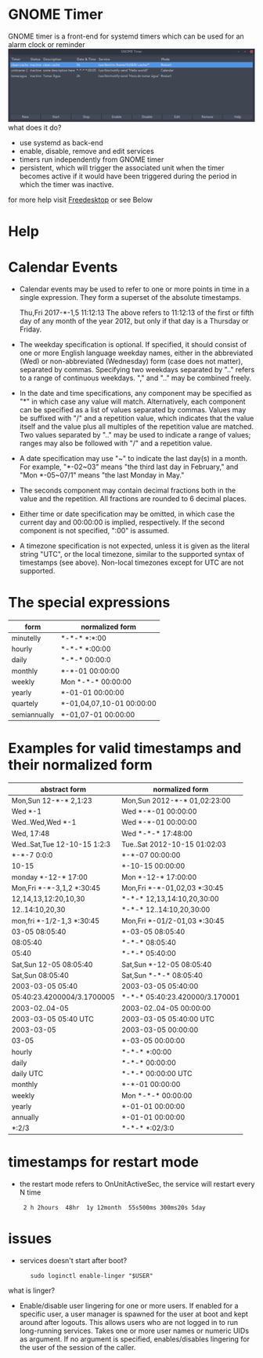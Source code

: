 # GNOME Timer

GNOME timer is a front-end for systemd timers which can be used for an alarm clock or reminder
![N|Solid](https://raw.githubusercontent.com/killown/gnome-timer/master/Images/screenshot.png)
what does it do?
 - use systemd as back-end
 - enable, disable, remove and edit services
 - timers run independently from GNOME timer
 - persistent, which will trigger the associated unit when the timer becomes active if it would have been triggered during the period in which the timer was inactive.

for more help visit [Freedesktop](https://www.freedesktop.org/software/systemd/man/systemd.time.html) or see Below


# Help
# Calendar Events

- Calendar events may be used to refer to one or more points in time in a single expression. They form a superset of the absolute timestamps.

     Thu,Fri 2017-\*-1,5 11:12:13
The above refers to 11:12:13 of the first or fifth day of any month of the year 2012, but only if that day is a Thursday or Friday.

- The weekday specification is optional. If specified, it should consist of one or more English language weekday names, either in the abbreviated (Wed) or non-abbreviated (Wednesday) form (case does not matter), separated by commas. Specifying two weekdays separated by ".." refers to a range of continuous weekdays. "," and ".." may be combined freely.

- In the date and time specifications, any component may be specified as "*" in which case any value will match. Alternatively, each component can be specified as a list of values separated by commas. Values may be suffixed with "/" and a repetition value, which indicates that the value itself and the value plus all multiples of the repetition value are matched. Two values separated by ".." may be used to indicate a range of values; ranges may also be followed with "/" and a repetition value.

- A date specification may use "~" to indicate the last day(s) in a month. For example, "*-02~03" means "the third last day in February," and "Mon *-05~07/1" means "the last Monday in May."

- The seconds component may contain decimal fractions both in the value and the repetition. All fractions are rounded to 6 decimal places.

- Either time or date specification may be omitted, in which case the current day and 00:00:00 is implied, respectively. If the second component is not specified, ":00" is assumed.

- A timezone specification is not expected, unless it is given as the literal string "UTC", or the local timezone, similar to the supported syntax of timestamps (see above). Non-local timezones except for UTC are not supported.

# The special expressions

|    form    |    normalized form      |
|------------|-------------------------|
|minutelly   |\*-\*-\* \*:\*:00             |
|hourly      |\*-\*-\* \*:00:00            |
|daily       |\*-\*-\* 00:00:0            |
|monthly     |\*-\*-01 00:00:00          |
|weekly      |Mon \*-\*-\* 00:00:00       |
|yearly      |\*-01-01 00:00:00         |
|quartely    |\*-01,04,07,10-01 00:00:00|
|semiannually|\*-01,07-01 00:00:00      |


# Examples for valid timestamps and their normalized form

|       abstract form        |      normalized form           |
|----------------------------|--------------------------------|
|Mon,Sun 12-\*-\* 2,1:23       |Mon,Sun 2012-\*-\* 01,02:23:00    |
|Wed \*-1                     |Wed \*-\*-01 00:00:00             |
|Wed..Wed,Wed \*-1            |Wed \*-\*-01 00:00:00             |
|Wed, 17:48                  |Wed \*-\*-\* 17:48:00              |
|Wed..Sat,Tue 12-10-15 1:2:3|Tue..Sat 2012-10-15 01:02:03     |
|\*-\*-7 0:0:0                 |\*-\*-07 00:00:00                 |
|10-15                       |\*-10-15 00:00:00                |
|monday \*-12-\* 17:00         |Mon \*-12-\* 17:00:00             |
|Mon,Fri \*-\*-3,1,2 \*:30:45   |Mon,Fri \*-\*-01,02,03 \*:30:45    |
|12,14,13,12:20,10,30        |\*-\*-\* 12,13,14:10,20,30:00      |
|12..14:10,20,30             |\*-\*-\* 12..14:10,20,30:00        |
|mon,fri \*-1/2-1,3 \*:30:45   |Mon,Fri \*-01/2-01,03 \*:30:45    |
|03-05 08:05:40              |\*-03-05 08:05:40                |
|08:05:40                    |\*-\*-\* 08:05:40                  |
|05:40                       |\*-\*-\* 05:40:00                  |
|Sat,Sun 12-05 08:05:40      |Sat,Sun \*-12-05 08:05:40        |
|Sat,Sun 08:05:40            |Sat,Sun \*-\*-\* 08:05:40          |
|2003-03-05 05:40            |2003-03-05 05:40:00             |
|05:40:23.4200004/3.1700005  |\*-\*-\* 05:40:23.420000/3.170001  |
|2003-02..04-05              |2003-02..04-05 00:00:00         |
|2003-03-05 05:40 UTC        |2003-03-05 05:40:00 UTC         |
|2003-03-05                  |2003-03-05 00:00:00             |
|03-05                       |\*-03-05 00:00:00                |
|hourly                      |\*-\*-\* \*:00:00                   |
|daily                       |\*-\*-\* 00:00:00                  |
|daily UTC                   |\*-\*-\* 00:00:00 UTC              |
|monthly                     |\*-\*-01 00:00:00                 |
|weekly                      |Mon \*-\*-\* 00:00:00              |
|yearly                      |\*-01-01 00:00:00                |
|annually                    |\*-01-01 00:00:00                |
|\*:2/3                       |\*-\*-\* \*:02/3:0                  |

# timestamps for restart mode
- the restart mode refers to OnUnitActiveSec, the service will restart every N time

       2 h 2hours  48hr  1y 12month  55s500ms 300ms20s 5day

# issues
- services doesn't start after boot?

         sudo loginctl enable-linger "$USER"
what is linger?
- Enable/disable user lingering for one or more users. If enabled for a specific user, a user manager is spawned for the user at boot and kept around after logouts. This allows users who are not logged in to run long-running services. Takes one or more user names or numeric UIDs as argument. If no argument is specified, enables/disables lingering for the user of the session of the caller.
